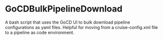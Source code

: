 # GoCDBulkPipelineDownload
A bash script that uses the GoCD UI to bulk download pipeline configurations as yaml files. Helpful for moving from a cruise-config.xml file to a pipeline as code environment.
